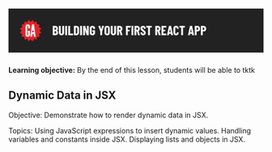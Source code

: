 # ![Building Your First React App - Dynamic Data in JSX](./assets/hero.png)

**Learning objective:** By the end of this lesson, students will be able to tktk

## Dynamic Data in JSX

Objective: Demonstrate how to render dynamic data in JSX.

Topics:
Using JavaScript expressions to insert dynamic values.
Handling variables and constants inside JSX.
Displaying lists and objects in JSX.